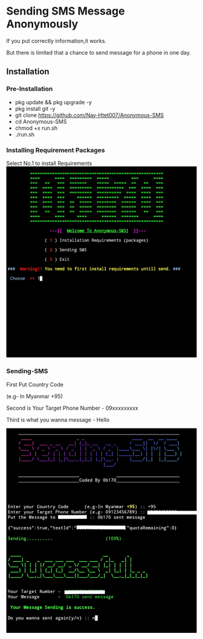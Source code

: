 # Sending SMS Message Anonymously


If you put correctly information,it works.

But there is limited that a chance to send message for a phone in one day.
## Installation
### Pre-Installation
* pkg update && pkg upgrade -y
* pkg install git -y
* git clone https://github.com/Nay-Htet007/Anonymous-SMS
* cd Anonymous-SMS
* chmod +x run.sh
* ./run.sh

### Installing Requirement Packages

Select No.1 to install Requirements
![Installing Requirements](in-req.png)

### Sending-SMS

First Put Country Code

(e.g- In Myanmar +95)


Second is Your Target Phone Number - 09xxxxxxxxx


Third is what you wanna message - Hello

![Sending-SMS](a-sms.png)
